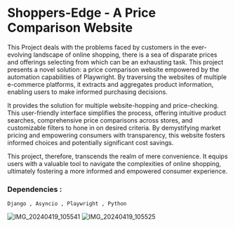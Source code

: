 # Shoppers-Edge - A Price Comparison Website
This Project deals with the problems faced by customers in the ever-evolving landscape of online shopping, there is a sea of disparate prices and offerings selecting from which can be an exhausting task. This project presents a novel solution: a price comparison website empowered by the automation capabilities of Playwright. By traversing the websites of multiple e-commerce platforms, it extracts and aggregates product information, enabling users to make informed purchasing decisions.

It provides the solution for multiple website-hopping and price-checking. This user-friendly interface simplifies the process, offering intuitive product searches, comprehensive price comparisons across stores, and customizable filters to hone in on desired criteria. By demystifying market pricing and empowering consumers with transparency, this website fosters informed choices and potentially significant cost savings.

This project, therefore, transcends the realm of mere convenience. It equips users with a valuable tool to navigate the complexities of online shopping, ultimately fostering a more informed and empowered consumer experience.

### Dependencies : 
``` Django , Asyncio , Playwright , Python ```

![IMG_20240419_105541](https://github.com/vanshanand34/Shoppers-Edge/assets/145587633/c56638de-4812-49fb-bfb3-5cdee917ccf8)
![IMG_20240419_105525](https://github.com/vanshanand34/Shoppers-Edge/assets/145587633/e631df34-62b5-430a-8cbd-e0cf1ef3390d)

